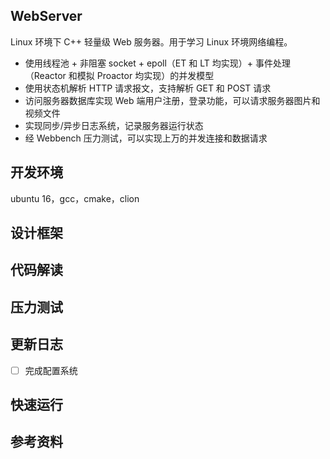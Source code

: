 ## WebServer

Linux 环境下 C++ 轻量级 Web 服务器。用于学习 Linux 环境网络编程。

-   使用线程池 + 非阻塞 socket + epoll（ET 和 LT 均实现）+ 事件处理（Reactor 和模拟 Proactor 均实现）的并发模型
-   使用状态机解析 HTTP 请求报文，支持解析 GET 和 POST 请求
-   访问服务器数据库实现 Web 端用户注册，登录功能，可以请求服务器图片和视频文件
-   实现同步/异步日志系统，记录服务器运行状态
-   经 Webbench 压力测试，可以实现上万的并发连接和数据请求

## 开发环境

ubuntu 16，gcc，cmake，clion

## 设计框架

## 代码解读

## 压力测试

## 更新日志

-   [ ] 完成配置系统

## 快速运行

## 参考资料



